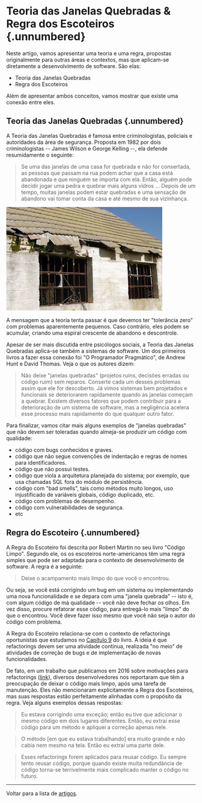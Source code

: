 
# Teoria das Janelas Quebradas & Regra dos Escoteiros {.unnumbered}

Neste artigo, vamos apresentar uma teoria e uma regra, propostas
originalmente para outras áreas e contextos, mas que
aplicam-se diretamente a desenvolvimento de software. São
elas:

* Teoria das Janelas Quebradas
* Regra dos Escoteiros

Além de apresentar ambos conceitos, vamos mostrar 
que existe uma conexão entre eles.

## Teoria das Janelas Quebradas {.unnumbered}

A Teoria das Janelas Quebradas é famosa entre criminologistas, 
policiais e autoridades da área de segurança. Proposta em 1982 
por dois criminologistas -- James Wilson e George Kelling --, 
ela defende resumidamente o seguinte:

> Se uma das janelas de uma casa for quebrada e não for consertada, 
as pessoas que passam na rua podem achar que a casa está abandonada 
e que ninguém se importa com ela. Então, alguém pode decidir jogar 
uma pedra e quebrar mais alguns vidros ... Depois de um tempo,
muitas janelas podem estar quebradas e uma sensação de abandono 
vai tomar conta da casa e até mesmo de sua vizinhança.

![](./figs/broken-windows.jpg)

A mensagem que a teoria tenta passar é que devemos ter "tolerância zero" 
com problemas aparentemente pequenos. Caso contrário, eles podem se acumular, 
criando uma espiral crescente de abandono e descontrole.

Apesar de ser mais discutida entre psicólogos sociais, a Teoria
das Janelas Quebradas aplica-se também a sistemas de software. Um dos
primeiros livros a fazer essa conexão foi "O Programador Pragmático",
de Andrew Hunt e David Thomas. Veja o que os autores dizem:

> Não deixe "janelas quebradas" (projetos ruins, decisões erradas ou código ruim) 
sem reparos. Conserte cada um desses problemas assim que ele for descoberto. 
Já vimos sistemas bem projetados e funcionais se deteriorarem rapidamente 
quando as janelas começam a quebrar. Existem diversos fatores que podem 
contribuir para a deterioração de um sistema de software, mas a 
negligência acelera esse processo mais rapidamente do que qualquer outro fator.

Para finalizar, vamos citar mais alguns exemplos de "janelas quebradas" que não
devem ser toleradas quando almeja-se produzir um código com qualidade:

* código com bugs conhecidos e graves.
* código que não segue convenções de indentação e regras de nomes para identificadores.
* código que não possui testes.
* código que viola a arquitetura planejada do sistema; por exemplo, que usa chamadas SQL fora do módulo de persistência.
* código com "bad smells", tais como métodos muito longos, uso injustificado de variáveis globais, código duplicado, etc.
* código com problemas de desempenho.
* código com vulnerabilidades de segurança.
* etc

## Regra do Escoteiro {.unnumbered}

A Regra do Escoteiro foi descrita por Robert Martin no seu livro "Código Limpo". 
Segundo ele, os os escoteiros norte-americanos têm uma regra simples que pode 
ser adaptada para o contexto de desenvolvimento de software. A regra é a seguinte:

> Deixe o acampamento mais limpo do que você o encontrou.

Ou seja, se você está corrigindo um bug em um sistema 
ou implementando uma nova funcionalidade e se depara com uma "janela quebrada" -- 
isto é, com algum código de má qualidade -- você não deve fechar os olhos. Em vez disso, 
procure refatorar esse código, para entregá-lo mais "limpo" do que o encontrou.
Você deve fazer isso mesmo que você não seja o autor do código com problema.

A Regra do Escoteiro relaciona-se com o contexto de refactorings oportunistas que
estudamos no <a href="https://engsoftmoderna.info/cap9.html">Capítulo 9</a> do livro. 
A ideia é que refactorings devem ser uma atividade contínua, 
realizada "no meio" de atividades de correção de bugs e de implementação de novas funcionalidades. 

De fato, em um trabalho que publicamos em 2016 sobre motivações para refactorings 
(<a href="https://arxiv.org/abs/1607.02459">link</a>), diversos desenvolvedores 
nos reportaram que têm a preocupação de deixar o código mais limpo, 
após uma tarefa de manutenção. Eles não mencionaram explicitamente a Regra
dos Escoteiros, mas suas respostas estão perfeitamente alinhadas com o
propósito da regra. Veja alguns exemplos dessas respostas:

> Eu estava corrigindo uma exceção; então eu tive que adicionar o mesmo código
em dois lugares diferentes. Então, eu extraí esse código para um método e
apliquei a correção apenas nele.

> O método [em que eu estava trabalhando] era muito grande e não cabia nem
mesmo na tela. Então eu extraí uma parte dele.

> Esses refactorings forem aplicados para reusar código. Eu sempre tento
reusar código, porque quando existe muita redundância de código torna-se
terrivelmente mais complicado manter o código no futuro.


* * * 

Voltar para a lista de [artigos](./artigos.html).
